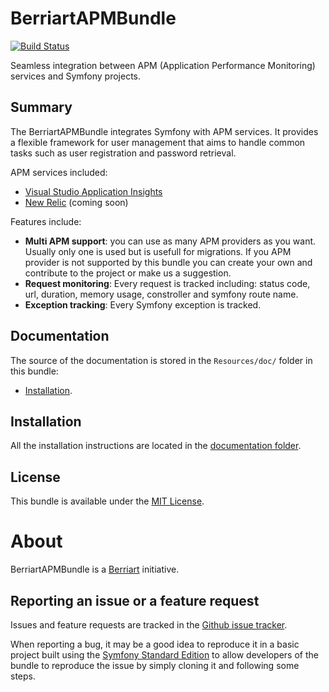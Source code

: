 # BerriartAPMBundle

[![Build Status](https://travis-ci.org/artberri/BerriartAPMBundle.svg?branch=master)](https://travis-ci.org/artberri/BerriartAPMBundle)

Seamless integration between APM (Application Performance Monitoring) services and Symfony projects.

## Summary

The BerriartAPMBundle integrates Symfony with APM services.
It provides a flexible framework for user management that aims to handle
common tasks such as user registration and password retrieval.

APM services included:

- [Visual Studio Application Insights](https://azure.microsoft.com/en-us/services/application-insights/)
- [New Relic](https://newrelic.com/) (coming soon)

Features include:

- **Multi APM support**: you can use as many APM providers as you want. Usually only one is used but is usefull
for migrations. If you APM provider is not supported by this bundle you can create your own and contribute to the project
or make us a suggestion.
- **Request monitoring**: Every request is tracked including: status code, url, duration, memory usage,
constroller and symfony route name.
- **Exception tracking**: Every Symfony exception is tracked.

## Documentation

The source of the documentation is stored in the `Resources/doc/` folder in this bundle:

- [Installation](Resources/doc/installation.md).

## Installation

All the installation instructions are located in the [documentation folder](Resources/doc/installation.md).

## License

This bundle is available under the [MIT License](LICENSE).

# About

BerriartAPMBundle is a [Berriart](http://www.berriart.com) initiative.

## Reporting an issue or a feature request

Issues and feature requests are tracked in the [Github issue tracker](https://github.com/artberri/BerriartAPMBundle/issues).

When reporting a bug, it may be a good idea to reproduce it in a basic project
built using the [Symfony Standard Edition](https://github.com/symfony/symfony-standard)
to allow developers of the bundle to reproduce the issue by simply cloning it
and following some steps.
